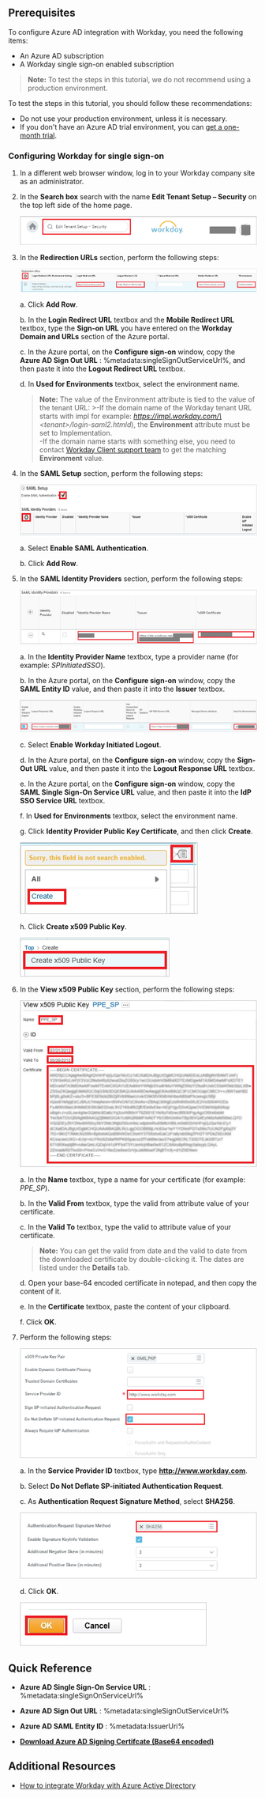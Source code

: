 ## Prerequisites

To configure Azure AD integration with Workday, you need the following items:

- An Azure AD subscription
- A Workday single sign-on enabled subscription

> **Note:**
> To test the steps in this tutorial, we do not recommend using a production environment.

To test the steps in this tutorial, you should follow these recommendations:

- Do not use your production environment, unless it is necessary.
- If you don't have an Azure AD trial environment, you can [get a one-month trial](https://azure.microsoft.com/pricing/free-trial/).

### Configuring Workday for single sign-on

1. In a different web browser window, log in to your Workday company site as an administrator.

2. In the **Search box** search with the name **Edit Tenant Setup – Security** on the top left side of the home page.
   
    ![Edit Tenant Security](./media/ic782925.png "Edit Tenant Security")

3. In the **Redirection URLs** section, perform the following steps:
   
    ![Redirection URLs](./media/ic7829581.png "Redirection URLs")
   
    a. Click **Add Row**.
   
    b. In the **Login Redirect URL** textbox and the **Mobile Redirect URL** textbox, type the **Sign-on URL** you have entered on the **Workday Domain and URLs** section of the Azure portal.
   
    c. In the Azure portal, on the **Configure sign-on** window, copy the **Azure AD Sign Out URL** : %metadata:singleSignOutServiceUrl%, and then paste it into the **Logout Redirect URL** textbox.

    d. In **Used for Environments** textbox, select the environment name.  

     >**Note:**
     > The value of the Environment attribute is tied to the value of the tenant URL:  >-If the domain name of the Workday tenant URL starts with impl for example: *https://impl.workday.com/\<tenant\>/login-saml2.htmld*), the **Environment** attribute must be set to Implementation.  
     >-If the domain name starts with something else, you need to contact [Workday Client support team](https://www.workday.com/en-us/partners-services/services/support.html) to get the matching **Environment** value.

4. In the **SAML Setup** section, perform the following steps:
   
    ![SAML Setup](./media/ic782926.png "SAML Setup")
   
    a.  Select **Enable SAML Authentication**.
   
    b.  Click **Add Row**.

5. In the **SAML Identity Providers** section, perform the following steps:
   
    ![SAML Identity Providers](./media/ic7829271.png "SAML Identity Providers")
   
    a. In the **Identity Provider Name** textbox, type a provider name (for example: *SPInitiatedSSO*).
   
    b. In the Azure portal, on the **Configure sign-on** window, copy the **SAML Entity ID** value, and then paste it into the **Issuer** textbox.

    ![SAML Identity Providers](./media/ic7829271(1).png "SAML Identity Providers")
   
    c. Select **Enable Workday Initiated Logout**.
   
    d. In the Azure portal, on the **Configure sign-on** window, copy the **Sign-Out URL** value, and then paste it into the **Logout Response URL** textbox.

	e. In the Azure portal, on the **Configure sign-on** window, copy the **SAML Single Sign-On Service URL** value, and then paste it into the **IdP SSO Service URL** textbox.

	f. In **Used for Environments** textbox, select the environment name.

    g. Click **Identity Provider Public Key Certificate**, and then click **Create**. 

    ![Create](./media/ic782928.png "Create")

    h. Click **Create x509 Public Key**.  

    ![Create](./media/ic782929.png "Create")

6. In the **View x509 Public Key** section, perform the following steps: 
   
    ![View x509 Public Key](./media/ic782930.png "View x509 Public Key") 
   
    a. In the **Name** textbox, type a name for your certificate (for example: *PPE\_SP*).
   
    b. In the **Valid From** textbox, type the valid from attribute value of your certificate.
   
    c.  In the **Valid To** textbox, type the valid to attribute value of your certificate.
   
    >**Note:**
    > You can get the valid from date and the valid to date from the downloaded certificate by double-clicking it.  The dates are listed under the **Details** tab.
    > 
    >
   
    d.  Open your base-64 encoded certificate in notepad, and then copy the content of it.
   
    e.  In the **Certificate** textbox, paste the content of your clipboard.
   
    f.  Click **OK**.

7. Perform the following steps: 
   
    ![SSO configuration](./media/WorkdaySSOConfiguratio.png "SSO configuration")
   
    a.  In the **Service Provider ID** textbox, type **http://www.workday.com**.
   
    b. Select **Do Not Deflate SP-initiated Authentication Request**.
   
    c. As **Authentication Request Signature Method**, select **SHA256**. 
   
    ![Authentication Request Signature Method](./media/WorkdaySSOConfiguration.png "Authentication Request Signature Method") 
   
    d. Click **OK**. 
   
    ![OK](./media/ic782933.png "OK")

## Quick Reference

* **Azure AD Single Sign-On Service URL** : %metadata:singleSignOnServiceUrl%

* **Azure AD Sign Out URL** : %metadata:singleSignOutServiceUrl%

* **Azure AD SAML Entity ID** : %metadata:IssuerUri%

* **[Download Azure AD Signing Certifcate (Base64 encoded)](%metadata:certificateDownloadBase64Url%)**



## Additional Resources

* [How to integrate Workday with Azure Active Directory](https://docs.microsoft.com/en-us/azure/active-directory/active-directory-saas-workday-tutorial)
